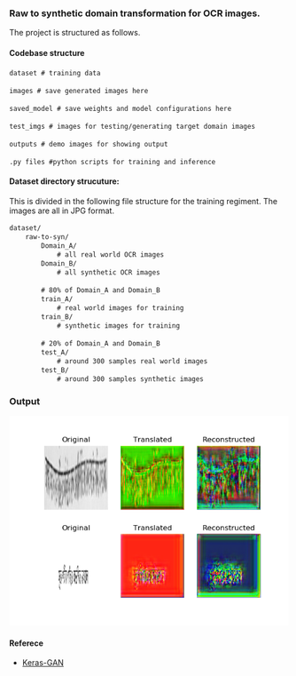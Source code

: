 ### Raw to synthetic domain transformation for OCR images. 

The project is structured as follows.

#### Codebase structure

```
dataset # training data

images # save generated images here

saved_model # save weights and model configurations here

test_imgs # images for testing/generating target domain images

outputs # demo images for showing output

.py files #python scripts for training and inference

```

#### Dataset directory strucuture:

This is divided in the following file structure for the training regiment. The images are all in JPG format.

```
dataset/
	raw-to-syn/
		Domain_A/
			# all real world OCR images
		Domain_B/
			# all synthetic OCR images
		
		# 80% of Domain_A and Domain_B
		train_A/
			# real world images for training				    
		train_B/
			# synthetic images for training
		
		# 20% of Domain_A and Domain_B
		test_A/
			# around 300 samples real world images
		test_B/
			# around 300 samples synthetic images
```

### Output

![alt text center](media/0_0.png)


####  Referece
* [Keras-GAN](https://github.com/eriklindernoren/Keras-GAN)

